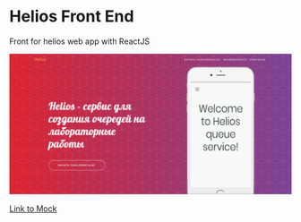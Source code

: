 # Helios Front End
Front for helios web app with ReactJS

![](https://github.com/AppLoidx/helios-front-end/blob/master/resources/preview/preview-introduction-page.png)

[Link to Mock](https://apploidx.github.io/helios-front-end/)
